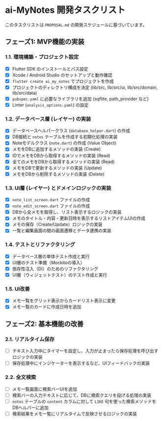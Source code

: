# ai-MyNotes 開発タスクリスト

このタスクリストは `PROPOSAL.md` の開発スケジュールに基づいています。

## フェーズ1: MVP機能の実装

### 1.1. 環境構築・プロジェクト設定
- [x] Flutter SDK のインストールとパス設定
- [x] Xcode / Android Studio のセットアップと動作確認
- [x] `flutter create ai_my_notes` でプロジェクトを作成
- [x] プロジェクトのディレクトリ構成を決定 (lib/src, lib/src/ui, lib/src/domain, lib/src/data)
- [x] `pubspec.yaml` に必要なライブラリを追加 (sqflite, path_provider など)
- [x] Linter (`analysis_options.yaml`) の設定

### 1.2. データベース層 (レイヤー) の実装
- [x] データベースヘルパークラス (`database_helper.dart`) の作成
- [x] DB接続と `notes` テーブルを作成する初期化処理の実装
- [x] Noteモデルクラス (`note.dart`) の作成 (Value Object)
- [x] メモをDBに追加するメソッドの実装 (Create)
- [x] IDでメモをDBから取得するメソッドの実装 (Read)
- [x] 全てのメモをDBから取得するメソッドの実装 (Read)
- [x] メモをDBで更新するメソッドの実装 (Update)
- [x] メモをDBから削除するメソッドの実装 (Delete)

### 1.3. UI層 (レイヤー) とドメインロジックの実装
- [x] `note_list_screen.dart` ファイルの作成
- [x] `note_edit_screen.dart` ファイルの作成
- [x] DBから全メモを取得し、リスト表示するロジックの実装
- [x] メモのタイトル・内容・更新日時を表示するリストアイテムUIの作成
- [x] メモの保存（Create/Update）ロジックの実装
- [x] 一覧と編集画面の間の画面遷移とデータ連携の実装

### 1.4. テストとリファクタリング
- [x] データベース層の単体テスト作成と実行
- [x] UI層のテスト準備（Mockitoの導入）
- [x] 依存性注入（DI）のためのリファクタリング
- [x] UI層（ウィジェットテスト）のテスト作成と実行

### 1.5. UI改善
- [x] メモ一覧をグリッド表示からカードリスト表示に変更
- [x] メモ一覧のカードに作成日時を追加

## フェーズ2: 基本機能の改善

### 2.1. リアルタイム保存
- [ ] テキスト入力中にタイマーを設定し、入力が止まったら保存処理を呼び出すロジックの実装
- [ ] 保存処理中にインジケーターを表示するなど、UIフィードバックの実装

### 2.2. 全文検索
- [ ] メモ一覧画面に検索バーUIを追加
- [ ] 検索バーの入力テキストに応じて、DBに検索クエリを投げる処理の実装
- [ ] `notes` テーブルの `content` カラムに対して `LIKE` 句を使った検索メソッドをDBヘルパーに追加
- [ ] 検索結果をメモ一覧にリアルタイムで反映させるロジックの実装
